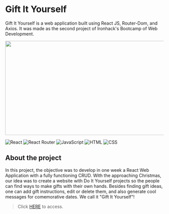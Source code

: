 # Gift It Yourself

Gift It Yourself is a web application built using React JS, Router-Dom, and Axios. It was made as the second project of Ironhack's Bootcamp of Web Development.

<img src="https://user-images.githubusercontent.com/63210979/143789619-47e4751d-ee9e-4db2-9806-3e1ad06ad36d.png"
 width="600" height="300"> 

![React](https://img.shields.io/badge/React-20232A?style=for-the-badge&logo=react&logoColor=61DAFB) ![React Router](https://img.shields.io/badge/React_Router-CA4245?style=for-the-badge&logo=react-router&logoColor=white) ![JavaScript](https://img.shields.io/badge/JavaScript-F7DF1E?style=for-the-badge&logo=javascript&logoColor=black) ![HTML](https://img.shields.io/badge/HTML5-E34F26?style=for-the-badge&logo=html5&logoColor=white)  ![CSS](https://img.shields.io/badge/CSS3-1572B6?style=for-the-badge&logo=css3&logoColor=white)  

## About the project
In this project, the objective was to develop in one week a React Web Application with a fully functioning CRUD. With the approaching Christmas, our idea was to create a website with Do It Yourself projects so the people can find ways to make gifts with their own hands. Besides finding gift ideas, one can add gift instructions, edit or delete them, and also generate cool messages for comemorative dates. We call it "Gift It Yourself"!


> Click [HERE](https://giy.netlify.app/) to access.
